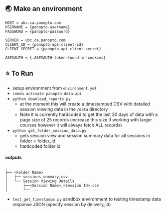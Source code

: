 ## 🌏 Make an environment

```
HOST = ubc.ca.panopto.com
USERNAME = {panopto-username}
PASSWORD = {panopto-password}

SERVER = ubc.ca.panopto.com
CLIENT_ID = {panopto-api-client-id}
CLIENT_SECRET = {panopto-api-client-secret}

ASPXAUTH = {.ASPXAUTH-token-found-in-cookies}
```

## ⭐️ To Run

- setup environment from `environment.yml`
- `conda activate panopto-data-api`
- `python download_reports.py`
  - at the moment this will create a timestamped CSV with detailed session viewing data in the `/data` directory
  - Note it is currently hardcoded to get the last 30 days of data with a page size of 25 records (increase this size if working with larger courses however it will always fetch ALL records)
- `python get_folder_session_data.py`
  - gets session view and session summary data for all sessions in folder = folder_id
  - hardcoded folder id

#### outputs

    .
    ├── <Folder Name>
    │   ├── sessions_summary.csv
    │   └── Session Viewing Details
    │       ├──<Session Name>_<Session ID>.csv
    │       └── ...

- `test_get_timestamps.py` sandbox environment to testing timestamp data response JSON (specify session by delivery_id)
